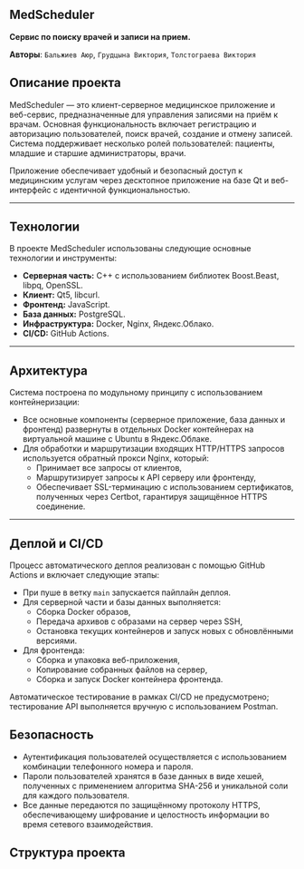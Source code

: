 ## MedScheduler
**Сервис по поиску врачей и записи на прием.**

**Авторы**: ```Бальжиев Аюр```, ```Грудцына Виктория```, ```Толстограева Виктория```

## Описание проекта

MedScheduler — это клиент-серверное медицинское приложение и веб-сервис, предназначенные для управления записями на приём к врачам. Основная функциональность включает регистрацию и авторизацию пользователей, поиск врачей, создание и отмену записей. Система поддерживает несколько ролей пользователей: пациенты, младшие и старшие администраторы, врачи.

Приложение обеспечивает удобный и безопасный доступ к медицинским услугам через десктопное приложение на базе Qt и веб-интерфейс с идентичной функциональностью.

---

## Технологии

В проекте MedScheduler использованы следующие основные технологии и инструменты:

- **Серверная часть:** C++ с использованием библиотек Boost.Beast, libpq, OpenSSL.  
- **Клиент:** Qt5, libcurl.  
- **Фронтенд:** JavaScript.  
- **База данных:** PostgreSQL.
- **Инфраструктура:** Docker, Nginx, Яндекс.Облако.  
- **CI/CD:** GitHub Actions.  

---

## Архитектура

Система построена по модульному принципу с использованием контейнеризации:

- Все основные компоненты (серверное приложение, база данных и фронтенд) развернуты в отдельных Docker контейнерах на виртуальной машине с Ubuntu в Яндекс.Облаке.
- Для обработки и маршрутизации входящих HTTP/HTTPS запросов используется обратный прокси Nginx, который:
  - Принимает все запросы от клиентов,
  - Маршрутизирует запросы к API серверу или фронтенду,
  - Обеспечивает SSL-терминацию с использованием сертификатов, полученных через Certbot, гарантируя защищённое HTTPS соединение.

---

## Деплой и CI/CD

Процесс автоматического деплоя реализован с помощью GitHub Actions и включает следующие этапы:

- При пуше в ветку `main` запускается пайплайн деплоя.
- Для серверной части и базы данных выполняется:
  - Сборка Docker образов,
  - Передача архивов с образами на сервер через SSH,
  - Остановка текущих контейнеров и запуск новых с обновлёнными версиями.
- Для фронтенда:
  - Сборка и упаковка веб-приложения,
  - Копирование собранных файлов на сервер,
  - Сборка и запуск Docker контейнера фронтенда.

Автоматическое тестирование в рамках CI/CD не предусмотрено; тестирование API выполняется вручную с использованием Postman.


## Безопасность

- Аутентификация пользователей осуществляется с использованием комбинации телефонного номера и пароля.
- Пароли пользователей хранятся в базе данных в виде хешей, полученных с применением алгоритма SHA-256 и уникальной соли для каждого пользователя.
- Все данные передаются по защищённому протоколу HTTPS, обеспечивающему шифрование и целостность информации во время сетевого взаимодействия.


## Структура проекта
